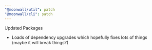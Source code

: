```yaml
---
"@moonwall/util": patch
"@moonwall/cli": patch
---
```


Updated Packages
- Loads of dependency upgrades which hopefully fixes lots of things (maybe it will break things?)